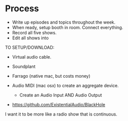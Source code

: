 # Process

+ Write up episodes and topics throughout the week.
+ When ready, setup booth in room. Connect everything.
+ Record all five shows.
+ Edit all shows into 


TO SETUP/DOWNLOAD:

- Virtual audio cable.
- Soundplant
- Farrago (native mac, but costs money)
- Audio MIDI (mac osx) to create an aggregate device.
  + Create an Audio Input AND Audio Output



- https://github.com/ExistentialAudio/BlackHole


I want it to be more like a radio show that is continuous.

